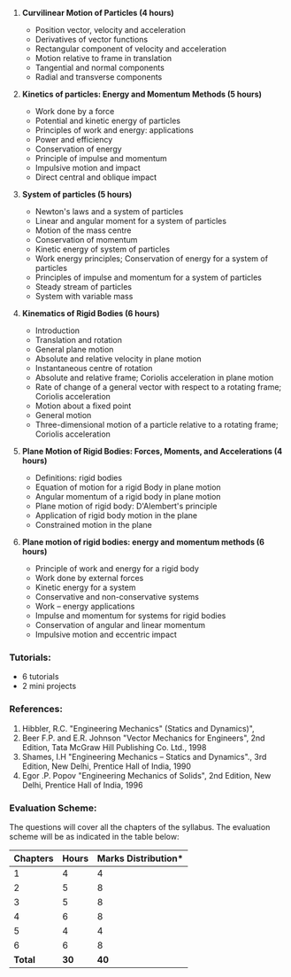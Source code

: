 1. **Curvilinear Motion of Particles (4 hours)**
    * Position vector, velocity and acceleration
    * Derivatives of vector functions
    * Rectangular component of velocity and acceleration
    * Motion relative to frame in translation
    * Tangential and normal components
    * Radial and transverse components

2. **Kinetics of particles: Energy and Momentum Methods (5 hours)**
    * Work done by a force
    * Potential and kinetic energy of particles
    * Principles of work and energy: applications
    * Power and efficiency
    * Conservation of energy
    * Principle of impulse and momentum
    * Impulsive motion and impact
    * Direct central and oblique impact

3. **System of particles (5 hours)**
    * Newton's laws and a system of particles
    * Linear and angular moment for a system of particles
    * Motion of the mass centre
    * Conservation of momentum
    * Kinetic energy of system of particles
    * Work energy principles; Conservation of energy for a system of particles
    * Principles of impulse and momentum for a system of particles
    * Steady stream of particles
    * System with variable mass

4. **Kinematics of Rigid Bodies (6 hours)**
    * Introduction
    * Translation and rotation
    * General plane motion
    * Absolute and relative velocity in plane motion
    * Instantaneous centre of rotation
    * Absolute and relative frame; Coriolis acceleration in plane motion
    * Rate of change of a general vector with respect to a rotating frame; Coriolis acceleration
    * Motion about a fixed point
    * General motion
    * Three-dimensional motion of a particle relative to a rotating frame; Coriolis acceleration

5. **Plane Motion of Rigid Bodies: Forces, Moments, and Accelerations (4 hours)**
    * Definitions: rigid bodies
    * Equation of motion for a rigid Body in plane motion
    * Angular momentum of a rigid body in plane motion
    * Plane motion of rigid body: D'Alembert's principle
    * Application of rigid body motion in the plane
    * Constrained motion in the plane

6. **Plane motion of rigid bodies: energy and momentum methods (6 hours)**
    * Principle of work and energy for a rigid body
    * Work done by external forces
    * Kinetic energy for a system
    * Conservative and non-conservative systems
    * Work – energy applications
    * Impulse and momentum for systems for rigid bodies
    * Conservation of angular and linear momentum
    * Impulsive motion and eccentric impact

### **Tutorials:**

* 6 tutorials
* 2 mini projects

### **References:**

1. Hibbler, R.C. "Engineering Mechanics" (Statics and Dynamics)",
2. Beer F.P. and E.R. Johnson "Vector Mechanics for Engineers", 2nd Edition, Tata McGraw Hill Publishing Co. Ltd., 1998
3. Shames, I.H "Engineering Mechanics – Statics and Dynamics"., 3rd Edition, New Delhi, Prentice Hall of India, 1990
4. Egor .P. Popov "Engineering Mechanics of Solids", 2nd Edition, New Delhi, Prentice Hall of India, 1996

### **Evaluation Scheme:**

The questions will cover all the chapters of the syllabus. The evaluation scheme will be as indicated in the table below:

| Chapters  | Hours  | Marks Distribution* |
| --------- | ------ | ------------------- |
| 1         | 4      | 4                   |
| 2         | 5      | 8                   |
| 3         | 5      | 8                   |
| 4         | 6      | 8                   |
| 5         | 4      | 4                   |
| 6         | 6      | 8                   |
| **Total** | **30** | **40**              |

